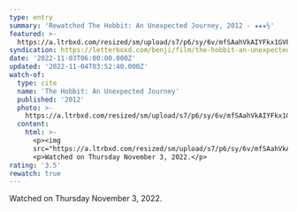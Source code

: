 ```yaml
---
type: entry
summary: 'Rewatched The Hobbit: An Unexpected Journey, 2012 - ★★★½'
featured: >-
  https://a.ltrbxd.com/resized/sm/upload/s7/p6/sy/6v/mfSAahVkAIYFkx1GVFSlCEdn0mt-0-600-0-900-crop.jpg?v=282e4f2260
syndication: https://letterboxd.com/benji/film/the-hobbit-an-unexpected-journey/1/
date: '2022-11-03T06:00:00.000Z'
updated: '2022-11-04T03:52:40.000Z'
watch-of:
  type: cite
  name: 'The Hobbit: An Unexpected Journey'
  published: '2012'
  photo: >-
    https://a.ltrbxd.com/resized/sm/upload/s7/p6/sy/6v/mfSAahVkAIYFkx1GVFSlCEdn0mt-0-600-0-900-crop.jpg?v=282e4f2260
  content:
    html: >-
      <p><img
      src="https://a.ltrbxd.com/resized/sm/upload/s7/p6/sy/6v/mfSAahVkAIYFkx1GVFSlCEdn0mt-0-600-0-900-crop.jpg?v=282e4f2260"/></p>
      <p>Watched on Thursday November 3, 2022.</p>
rating: '3.5'
rewatch: true
---
```

Watched on Thursday November 3, 2022.
